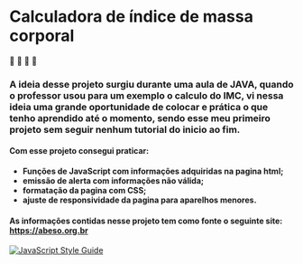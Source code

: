 # Calculadora de índice de massa corporal

:no_entry_sign: :hamburger: :fries: :pizza: 



### A ideia desse projeto surgiu durante uma aula de JAVA, quando o professor usou para um exemplo o calculo do IMC, vi nessa ideia uma grande oportunidade de colocar e prática o que  tenho aprendido até o momento, sendo esse meu primeiro projeto sem seguir nenhum tutorial do inicio ao fim.

#### Com esse projeto consegui praticar:

- **Funções de JavaScript com informações adquiridas na pagina html;**
- **emissão de alerta com informações não válida;**
- **formatação da pagina com CSS;**
- **ajuste de responsividade da pagina para aparelhos menores.** 



#### As informações contidas nesse projeto tem como fonte o seguinte site: https://abeso.org.br



[![JavaScript Style Guide](https://cdn.rawgit.com/standard/standard/master/badge.svg)](https://github.com/standard/standard) 